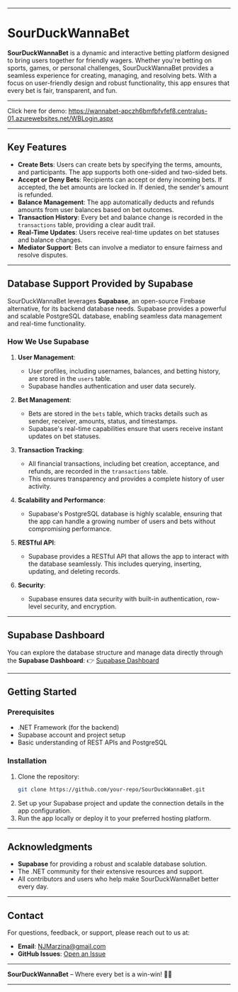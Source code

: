 
---

# SourDuckWannaBet

**SourDuckWannaBet** is a dynamic and interactive betting platform designed to bring users together for friendly wagers. Whether you're betting on sports, games, or personal challenges, SourDuckWannaBet provides a seamless experience for creating, managing, and resolving bets. With a focus on user-friendly design and robust functionality, this app ensures that every bet is fair, transparent, and fun.

---

Click here for demo: https://wannabet-apczh6bmfbfvfef8.centralus-01.azurewebsites.net/WBLogin.aspx 

---

## Key Features

- **Create Bets**: Users can create bets by specifying the terms, amounts, and participants. The app supports both one-sided and two-sided bets.
- **Accept or Deny Bets**: Recipients can accept or deny incoming bets. If accepted, the bet amounts are locked in. If denied, the sender's amount is refunded.
- **Balance Management**: The app automatically deducts and refunds amounts from user balances based on bet outcomes.
- **Transaction History**: Every bet and balance change is recorded in the `transactions` table, providing a clear audit trail.
- **Real-Time Updates**: Users receive real-time updates on bet statuses and balance changes.
- **Mediator Support**: Bets can involve a mediator to ensure fairness and resolve disputes.

---

## Database Support Provided by Supabase

SourDuckWannaBet leverages **Supabase**, an open-source Firebase alternative, for its backend database needs. Supabase provides a powerful and scalable PostgreSQL database, enabling seamless data management and real-time functionality.

### How We Use Supabase

1. **User Management**:
   - User profiles, including usernames, balances, and betting history, are stored in the `users` table.
   - Supabase handles authentication and user data securely.

2. **Bet Management**:
   - Bets are stored in the `bets` table, which tracks details such as sender, receiver, amounts, status, and timestamps.
   - Supabase's real-time capabilities ensure that users receive instant updates on bet statuses.

3. **Transaction Tracking**:
   - All financial transactions, including bet creation, acceptance, and refunds, are recorded in the `transactions` table.
   - This ensures transparency and provides a complete history of user activity.

4. **Scalability and Performance**:
   - Supabase's PostgreSQL database is highly scalable, ensuring that the app can handle a growing number of users and bets without compromising performance.

5. **RESTful API**:
   - Supabase provides a RESTful API that allows the app to interact with the database seamlessly. This includes querying, inserting, updating, and deleting records.

6. **Security**:
   - Supabase ensures data security with built-in authentication, row-level security, and encryption.

---

## Supabase Dashboard

You can explore the database structure and manage data directly through the **Supabase Dashboard**:
👉 [Supabase Dashboard](https://supabase.com/dashboard/project/sliykwxeogrnrqgysvrh)

---

## Getting Started

### Prerequisites
- .NET Framework (for the backend)
- Supabase account and project setup
- Basic understanding of REST APIs and PostgreSQL

### Installation
1. Clone the repository:
   ```bash
   git clone https://github.com/your-repo/SourDuckWannaBet.git
   ```
2. Set up your Supabase project and update the connection details in the app configuration.
3. Run the app locally or deploy it to your preferred hosting platform.

---


## Acknowledgments

- **Supabase** for providing a robust and scalable database solution.
- The .NET community for their extensive resources and support.
- All contributors and users who help make SourDuckWannaBet better every day.

---

## Contact

For questions, feedback, or support, please reach out to us at:
- **Email**: NJMarzina@gmail.com
- **GitHub Issues**: [Open an Issue](https://github.com/NJMarzina/SourDuckWannaBet/issues)

---

**SourDuckWannaBet** – Where every bet is a win-win! 🦆🎲

---
